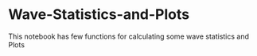 # Wave-Statistics-and-Plots
This notebook has few functions for calculating some wave statistics and Plots
